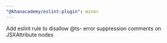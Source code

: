 ```yaml
---
"@khanacademy/eslint-plugin": minor
---
```


Add eslint rule to disallow @ts- error suppression comments on JSXAttribute nodes
